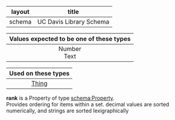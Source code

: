 | layout | title |
| ------------- |:-------------:|
| schema | UC Davis Library Schema |

| Values expected to be one of these types  |
|:--------:|
| Number <br /> Text |

| Used on these types  |
|:--------:|
| [Thing](http://schema.org/Thing) |
      
**rank** is a Property of type [schema:Property](http://schema.org/Property).<br /> 
Provides ordering for items within a set. decimal values are sorted numerically, and strings are sorted lexigraphically<br /><br />
